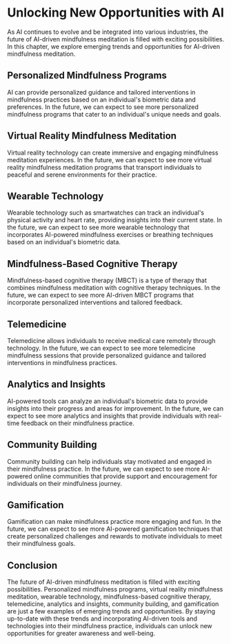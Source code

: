 Unlocking New Opportunities with AI
====================================================================================================================

As AI continues to evolve and be integrated into various industries, the future of AI-driven mindfulness meditation is filled with exciting possibilities. In this chapter, we explore emerging trends and opportunities for AI-driven mindfulness meditation.

Personalized Mindfulness Programs
---------------------------------

AI can provide personalized guidance and tailored interventions in mindfulness practices based on an individual's biometric data and preferences. In the future, we can expect to see more personalized mindfulness programs that cater to an individual's unique needs and goals.

Virtual Reality Mindfulness Meditation
--------------------------------------

Virtual reality technology can create immersive and engaging mindfulness meditation experiences. In the future, we can expect to see more virtual reality mindfulness meditation programs that transport individuals to peaceful and serene environments for their practice.

Wearable Technology
-------------------

Wearable technology such as smartwatches can track an individual's physical activity and heart rate, providing insights into their current state. In the future, we can expect to see more wearable technology that incorporates AI-powered mindfulness exercises or breathing techniques based on an individual's biometric data.

Mindfulness-Based Cognitive Therapy
-----------------------------------

Mindfulness-based cognitive therapy (MBCT) is a type of therapy that combines mindfulness meditation with cognitive therapy techniques. In the future, we can expect to see more AI-driven MBCT programs that incorporate personalized interventions and tailored feedback.

Telemedicine
------------

Telemedicine allows individuals to receive medical care remotely through technology. In the future, we can expect to see more telemedicine mindfulness sessions that provide personalized guidance and tailored interventions in mindfulness practices.

Analytics and Insights
----------------------

AI-powered tools can analyze an individual's biometric data to provide insights into their progress and areas for improvement. In the future, we can expect to see more analytics and insights that provide individuals with real-time feedback on their mindfulness practice.

Community Building
------------------

Community building can help individuals stay motivated and engaged in their mindfulness practice. In the future, we can expect to see more AI-powered online communities that provide support and encouragement for individuals on their mindfulness journey.

Gamification
------------

Gamification can make mindfulness practice more engaging and fun. In the future, we can expect to see more AI-powered gamification techniques that create personalized challenges and rewards to motivate individuals to meet their mindfulness goals.

Conclusion
----------

The future of AI-driven mindfulness meditation is filled with exciting possibilities. Personalized mindfulness programs, virtual reality mindfulness meditation, wearable technology, mindfulness-based cognitive therapy, telemedicine, analytics and insights, community building, and gamification are just a few examples of emerging trends and opportunities. By staying up-to-date with these trends and incorporating AI-driven tools and technologies into their mindfulness practice, individuals can unlock new opportunities for greater awareness and well-being.
